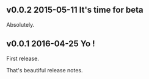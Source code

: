 v0.0.2 2015-05-11 It's time for beta
------------------------------------

Absolutely.


v0.0.1 2016-04-25 Yo !
--------------------------

First release.

That's beautiful release notes.
